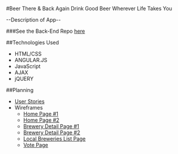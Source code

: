 #Beer There & Back Again
Drink Good Beer Wherever Life Takes You

--Description of App--

###See the Back-End Repo [here](https://github.com/tiffboors29/project_4_api)


##Technologies Used
- HTML/CSS
- ANGULAR.JS
- JavaScript
- AJAX
- jQUERY



##Planning
- [User Stories](planning-docs/user-stories.txt)
- Wireframes
  - [Home Page #1](planning-docs/wireframes/home.html.png)
  - [Home Page #2](planning-docs/wireframes/home2.html.png)
  - [Brewery Detail Page #1](planning-docs/wireframes/brewery-detail.html.png)
  - [Brewery Detail Page #2](planning-docs/wireframes/brewery-detail2.html.png)
  - [Local Breweries List Page](planning-docs/wireframes/local-breweries-list.html.png)
  - [Vote Page](planning-docs/wireframes/vote.html.png)
